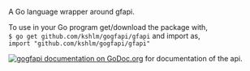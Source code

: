 A Go language wrapper around gfapi.

To use in your Go program get/download the package with,  
``$ go get github.com/kshlm/gogfapi/gfapi``
and import as,  
``import "github.com/kshlm/gogfapi/gfapi"``


[![gogfapi documentation on GoDoc.org](https://godoc.org/github.com/kshlm/gogfapi/gfapi?status.png)](http://godoc.org/github.com/kshlm/gogfapi/gfapi) for documentation of the api.
